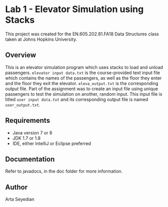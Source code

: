 # Lab 1 - Elevator Simulation using Stacks

This project was created for the EN.605.202.81.FA18 Data Structures class taken at Johns Hopkins University.

## Overview

This is an elevator simulation program which uses stacks to load and unload passengers. `elevator input data.txt` is the course-provided text input file which contains the names of the passengers, as well as the floor they enter and the floor they exit the elevator. `eleva_output.txt` is the corresponding output file. Part of the assignment was to create an input file using unique passengers to test the simulation on another, random input. This input file is titled `user input data.txt` and its corresponding output file is named `user_output.txt`.

## Requirements

- Java version 7 or 8
- JDK 1.7 or 1.8
- IDE, either IntelliJ or Eclipse preferred

## Documentation

Refer to javadocs, in the doc folder for more information.

## Author

Arta Seyedian


